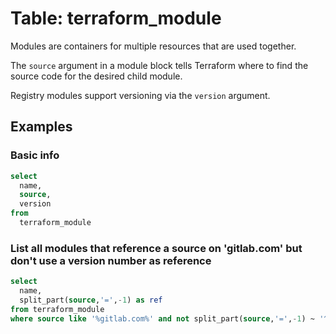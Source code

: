 # Table: terraform_module

Modules are containers for multiple resources that are used together.

The `source` argument in a module block tells Terraform where to find
the source code for the desired child module.

Registry modules support versioning via the `version` argument.

## Examples

### Basic info

```sql
select
  name,
  source,
  version
from
  terraform_module
```

### List all modules that reference a source on 'gitlab.com' but don't use a version number as reference

```sql
select
  name,
  split_part(source,'=',-1) as ref
from terraform_module
where source like '%gitlab.com%' and not split_part(source,'=',-1) ~ '^[0-9]'
```

